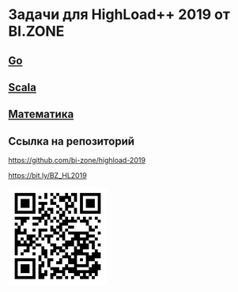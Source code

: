 # Задачи для HighLoad++ 2019 от BI.ZONE

## [Go](golang/)

## [Scala](scala/)

## [Математика](math/)

## Ссылка на репозиторий

https://github.com/bi-zone/highload-2019

https://bit.ly/BZ_HL2019

![QR code](qr.png)
